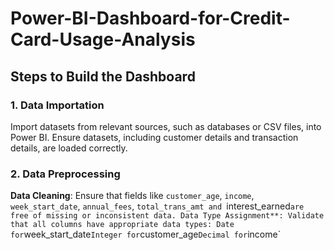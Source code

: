 # Power-BI-Dashboard-for-Credit-Card-Usage-Analysis

## Steps to Build the Dashboard

### 1. Data Importation
Import datasets from relevant sources, such as databases or CSV files, into Power BI.
Ensure datasets, including customer details and transaction details, are loaded correctly.

### 2. Data Preprocessing
**Data Cleaning**: Ensure that fields like `customer_age`, `income`, `week_start_date`, `annual_fees`, `total_trans_amt and `interest_earned` are free of missing or inconsistent data.
Data Type Assignment**: Validate that all columns have appropriate data types:
Date for `week_start_date`
Integer for `customer_age`
Decimal for `income`
